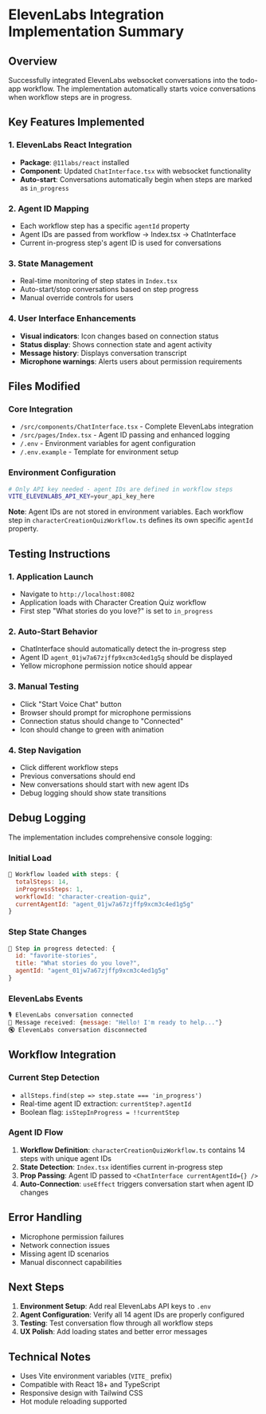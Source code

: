 # ElevenLabs Integration Implementation Summary

## Overview

Successfully integrated ElevenLabs websocket conversations into the todo-app workflow. The implementation automatically starts voice conversations when workflow steps are in progress.

## Key Features Implemented

### 1. ElevenLabs React Integration

- **Package**: `@11labs/react` installed
- **Component**: Updated `ChatInterface.tsx` with websocket functionality
- **Auto-start**: Conversations automatically begin when steps are marked as `in_progress`

### 2. Agent ID Mapping

- Each workflow step has a specific `agentId` property
- Agent IDs are passed from workflow → Index.tsx → ChatInterface
- Current in-progress step's agent ID is used for conversations

### 3. State Management

- Real-time monitoring of step states in `Index.tsx`
- Auto-start/stop conversations based on step progress
- Manual override controls for users

### 4. User Interface Enhancements

- **Visual indicators**: Icon changes based on connection status
- **Status display**: Shows connection state and agent activity
- **Message history**: Displays conversation transcript
- **Microphone warnings**: Alerts users about permission requirements

## Files Modified

### Core Integration

- `/src/components/ChatInterface.tsx` - Complete ElevenLabs integration
- `/src/pages/Index.tsx` - Agent ID passing and enhanced logging
- `/.env` - Environment variables for agent configuration
- `/.env.example` - Template for environment setup

### Environment Configuration

```bash
# Only API key needed - agent IDs are defined in workflow steps
VITE_ELEVENLABS_API_KEY=your_api_key_here
```

**Note**: Agent IDs are not stored in environment variables. Each workflow step in `characterCreationQuizWorkflow.ts` defines its own specific `agentId` property.

## Testing Instructions

### 1. Application Launch

- Navigate to `http://localhost:8082`
- Application loads with Character Creation Quiz workflow
- First step "What stories do you love?" is set to `in_progress`

### 2. Auto-Start Behavior

- ChatInterface should automatically detect the in-progress step
- Agent ID `agent_01jw7a67zjffp9xcm3c4ed1g5g` should be displayed
- Yellow microphone permission notice should appear

### 3. Manual Testing

- Click "Start Voice Chat" button
- Browser should prompt for microphone permissions
- Connection status should change to "Connected"
- Icon should change to green with animation

### 4. Step Navigation

- Click different workflow steps
- Previous conversations should end
- New conversations should start with new agent IDs
- Debug logging should show state transitions

## Debug Logging

The implementation includes comprehensive console logging:

### Initial Load

```javascript
🎯 Workflow loaded with steps: {
  totalSteps: 14,
  inProgressSteps: 1,
  workflowId: "character-creation-quiz",
  currentAgentId: "agent_01jw7a67zjffp9xcm3c4ed1g5g"
}
```

### Step State Changes

```javascript
🚀 Step in progress detected: {
  id: "favorite-stories",
  title: "What stories do you love?",
  agentId: "agent_01jw7a67zjffp9xcm3c4ed1g5g"
}
```

### ElevenLabs Events

```javascript
🎙️ ElevenLabs conversation connected
💬 Message received: {message: "Hello! I'm ready to help..."}
🔇 ElevenLabs conversation disconnected
```

## Workflow Integration

### Current Step Detection

- `allSteps.find(step => step.state === 'in_progress')`
- Real-time agent ID extraction: `currentStep?.agentId`
- Boolean flag: `isStepInProgress = !!currentStep`

### Agent ID Flow

1. **Workflow Definition**: `characterCreationQuizWorkflow.ts` contains 14 steps with unique agent IDs
2. **State Detection**: `Index.tsx` identifies current in-progress step
3. **Prop Passing**: Agent ID passed to `<ChatInterface currentAgentId={} />`
4. **Auto-Connection**: `useEffect` triggers conversation start when agent ID changes

## Error Handling

- Microphone permission failures
- Network connection issues
- Missing agent ID scenarios
- Manual disconnect capabilities

## Next Steps

1. **Environment Setup**: Add real ElevenLabs API keys to `.env`
2. **Agent Configuration**: Verify all 14 agent IDs are properly configured
3. **Testing**: Test conversation flow through all workflow steps
4. **UX Polish**: Add loading states and better error messages

## Technical Notes

- Uses Vite environment variables (`VITE_` prefix)
- Compatible with React 18+ and TypeScript
- Responsive design with Tailwind CSS
- Hot module reloading supported
